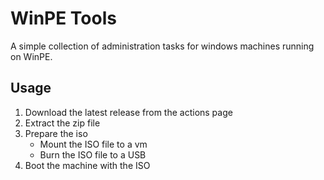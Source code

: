 # WinPE Tools
A simple collection of administration tasks for windows machines running on WinPE.

## Usage
1. Download the latest release from the actions page
2. Extract the zip file
3. Prepare the iso
   - Mount the ISO file to a vm
   - Burn the ISO file to a USB
4. Boot the machine with the ISO
